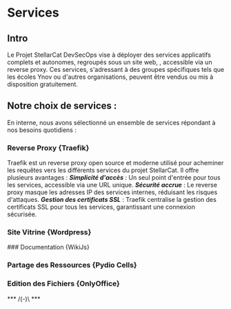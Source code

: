 # Services
## Intro 

Le Projet StellarCat DevSecOps vise à déployer des services applicatifs complets et autonomes, regroupés sous un site web, , accessible via un reverse proxy.
Ces services, s'adressant à des groupes spécifiques tels que les écoles Ynov ou d'autres organisations, peuvent être vendus ou mis à disposition gratuitement.

## Notre choix de services :

En interne, nous avons sélectionné un ensemble de services répondant à nos besoins quotidiens :

### Reverse Proxy {Traefik}
Traefik est un reverse proxy open source et moderne utilisé pour acheminer les requêtes vers les différents services du projet StellarCat. Il offre plusieurs avantages :
***Simplicité d'accès*** : Un seul point d'entrée pour tous les services, accessible via une URL unique.
***Sécurité accrue*** : Le reverse proxy masque les adresses IP des services internes, réduisant les risques d'attaques.
***Gestion des certificats SSL*** : Traefik centralise la gestion des certificats SSL pour tous les services, garantissant une connexion sécurisée.

### Site Vitrine {Wordpress}

### Documentation {WikiJs}

### Partage des Ressources {Pydio Cells}

### Edition des Fichiers {OnlyOffice}

*** /(-)\ ***

